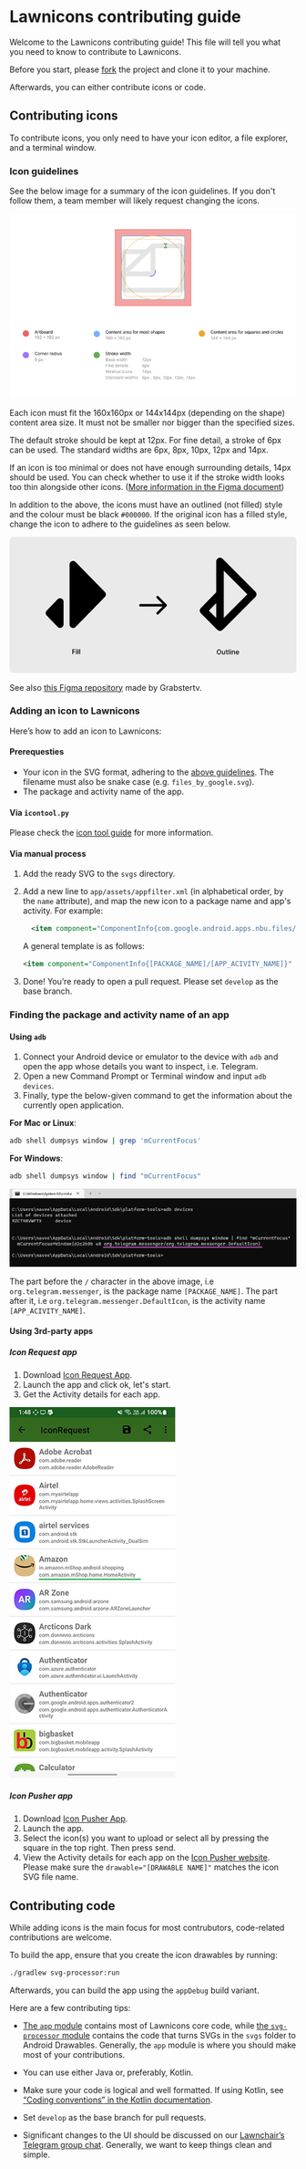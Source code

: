 # Lawnicons contributing guide
Welcome to the Lawnicons contributing guide! This file will tell you what you need to know to contribute to Lawnicons.

Before you start, please [fork](https://github.com/LawnchairLauncher/lawnicons/fork) the project and clone it to your machine. 

Afterwards, you can either contribute icons or code.

## Contributing icons
To contribute icons, you only need to have your icon editor, a file explorer, and a terminal window.

### Icon guidelines
See the below image for a summary of the icon guidelines. If you don't follow them, a team member will likely request changing the icons.

![](images/contributing-image-1.png)

Each icon must fit the 160x160px or 144x144px (depending on the shape) content area size. It must not be smaller nor bigger than the specified sizes.

The default stroke should be kept at 12px. For fine detail, a stroke of 6px can be used. The standard widths are 6px, 8px, 10px, 12px and 14px.

If an icon is too minimal or does not have enough surrounding details, 14px should be used. You can check whether to use it if the stroke width looks too thin alongside other icons. ([More information in the Figma document](https://www.figma.com/community/file/1227718471680779613))

In addition to the above, the icons must have an outlined (not filled) style and the colour must be black `#000000`. If the original icon has a filled style, change the icon to adhere to the guidelines as seen below.

![](images/contributing-image-2.png)

See also [this Figma repository](https://www.figma.com/community/file/1227718471680779613) made by Grabstertv.

### Adding an icon to Lawnicons
Here’s how to add an icon to&nbsp;Lawnicons:

#### Prerequesties
* Your icon in the SVG format, adhering to the [above guidelines](#icon-guidelines). The filename must also be snake case (e.g.&nbsp;`files_by_google.svg`).
* The package and activity name of the app.

#### Via `icontool.py`
Please check the [icon tool guide](/.github/icontool_guide.md) for more information.

#### Via manual process
1. Add the ready SVG to the `svgs`&nbsp;directory.

1. Add a new line to `app/assets/appfilter.xml` (in alphabetical order, by the `name` attribute), and map the new icon to a package name and app's activity. For&nbsp;example:

    ```xml
      <item component="ComponentInfo{com.google.android.apps.nbu.files/com.google.android.apps.nbu.files.home.HomeActivity}" drawable="files_by_google" name="Files by Google"/> 
    ```

    A general template is as&nbsp;follows:

    ```xml
    <item component="ComponentInfo{[PACKAGE_NAME]/[APP_ACIVITY_NAME]}" drawable="[DRAWABLE NAME]" name="[APP NAME]"/> 
    ```

1. Done! You’re ready to open a pull request. Please set `develop` as the base&nbsp;branch.

### Finding the package and activity name of an app
#### Using `adb`
1. Connect your Android device or emulator to the device with `adb` and open the app whose details you want to inspect, i.e. Telegram.
1. Open a new Command Prompt or Terminal window and input `adb devices`.
1. Finally, type the below-given command to get the information about the currently open application.

  **For Mac or Linux**:

  ```sh
  adb shell dumpsys window | grep 'mCurrentFocus'  
  ```

  **For Windows**:

  ```sh
  adb shell dumpsys window | find "mCurrentFocus"
  ```
  ![](images/contributing-image-3.png)

  The part before the `/` character in the above image, i.e `org.telegram.messenger`, is the package name `[PACKAGE_NAME]`. The part after it, i.e `org.telegram.messenger.DefaultIcon`, is the activity name `[APP_ACIVITY_NAME]`.

#### Using 3rd-party apps
##### Icon Request app
1. Download [Icon Request App](https://github.com/Kaiserdragon2/IconRequest/releases). 
2. Launch the app and click ok, let's start.
3. Get the Activity details for each app.

![](images/contributing-image-4.png)
  
##### Icon Pusher app
1. Download [Icon Pusher App](https://play.google.com/store/apps/details?id=dev.southpaw.iconpusher&hl=en&gl=US).
2. Launch the app.
3. Select the icon(s) you want to upload or select all by pressing the square in the top right. Then press send.
4. View the Activity details for each app on the [Icon Pusher website](https://iconpusher.com/). Please make sure the `drawable="[DRAWABLE NAME]"` matches the icon SVG file name.

## Contributing code
While adding icons is the main focus for most contrubutors, code-related contributions are welcome.

To build the app, ensure that you create the icon drawables by running:

```sh
./gradlew svg-processor:run
```

Afterwards, you can build the app using the `appDebug` build variant.

Here are a few contributing tips:
- [The `app` module](https://github.com/LawnchairLauncher/lawnicons/tree/develop/app) contains most of Lawnicons core code, while [the `svg-processor` module](https://github.com/LawnchairLauncher/lawnicons/tree/develop/svg-processor) contains the code that turns SVGs in the `svgs` folder to Android Drawables. Generally, the `app` module is where you should make most of your contributions.

- You can use either Java or, preferably, Kotlin.

- Make sure your code is logical and well formatted. If using Kotlin, see [“Coding conventions” in the Kotlin documentation](https://kotlinlang.org/docs/coding-conventions.html).

- Set `develop` as the base branch for pull requests.

- Significant changes to the UI should be discussed on our [Lawnchair’s Telegram group chat](https://t.me/lawnchairci). Generally, we want to keep things clean and simple.
